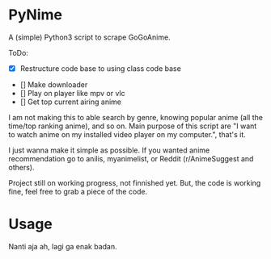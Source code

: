 # PyNime
A (simple) Python3 script to scrape GoGoAnime.

ToDo:
- [x] Restructure code base to using class code base
- [] Make downloader
- [] Play on player like mpv or vlc
- [] Get top current airing anime

I am not making this to able search by genre, knowing popular anime (all the time/top ranking anime), and so on. Main purpose of this script are "I want to watch anime on my installed video player on my computer.", that's it.

I just wanna make it simple as possible. If you wanted anime recommendation go to anilis, myanimelist, or Reddit (r/AnimeSuggest and others).

Project still on working progress, not finnished yet. But, the code is working fine, feel free to grab a piece of the code.

# Usage
Nanti aja ah, lagi ga enak badan.